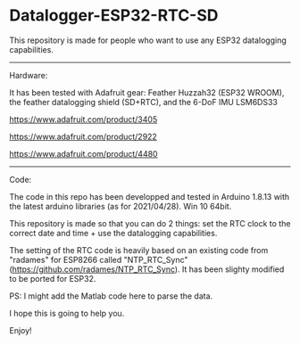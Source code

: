 # Datalogger-ESP32-RTC-SD
This repository is made for people who want to use any ESP32 datalogging capabilities.

-------------------------

Hardware:

It has been tested with Adafruit gear: Feather Huzzah32 (ESP32 WROOM),  the feather datalogging shield (SD+RTC), and the 6-DoF IMU LSM6DS33

https://www.adafruit.com/product/3405

https://www.adafruit.com/product/2922

https://www.adafruit.com/product/4480


------------------------

Code:

The code in this repo has been developped and tested in Arduino 1.8.13 with the latest arduino libraries (as for 2021/04/28). Win 10 64bit.

This repository is made so that you can do 2 things: set the RTC clock to the correct date and time + use the datalogging capabilities.

The setting of the RTC code is heavily based on an existing code from "radames" for ESP8266 called "NTP_RTC_Sync" (https://github.com/radames/NTP_RTC_Sync).
It has been slighty modified to be ported for ESP32.

PS: I might add the Matlab code here to parse the data.


I hope this is going to help you.

Enjoy!
